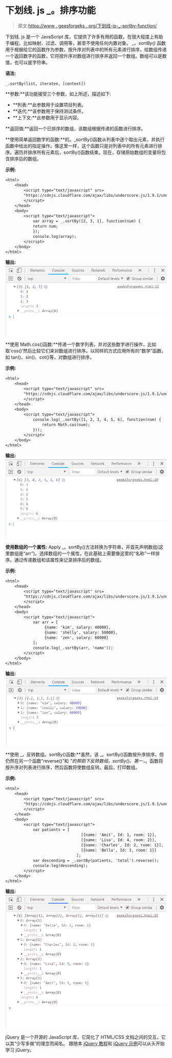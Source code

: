 # 下划线. js _。排序功能

> 原文:[https://www . geesforgeks . org/下划线-js-_-sortby-function/](https://www.geeksforgeeks.org/underscore-js-_-sortby-function/)

下划线. js 是一个 JavaScript 库，它提供了许多有用的函数，在很大程度上有助于编程，比如映射、过滤、调用等，甚至不使用任何内置对象。
*_。sortBy()* 函数用于根据给它的函数作为参数，按升序对列表中的所有元素进行排序。给数组传递一个返回数字的函数，它将按升序对数组进行排序并返回一个数组。数组可以是数值，也可以是字符串。

**语法:**

```
_.sortBy(list, iteratee, [context]) 
```

**参数:**该功能接受三个参数，如上所述，描述如下:

*   **列表:**此参数用于设置项目列表。
*   **迭代:**该参数用于保持测试条件。
*   **上下文:**此参数用于显示内容。

**返回值:**返回一个已排序的数组，该数组根据传递的函数进行排序。

**使用简单返回数字的函数:**的。_sortBy()函数从列表中逐个取出元素，并执行函数中给出的指定操作。像这里一样，这个函数只是对列表中的所有元素进行排序。遍历并排序所有元素后，sortBy()函数结束。现在，存储原始数组的变量将包含排序后的数组。

**示例:**

```
<html>
    <head>
        <script type="text/javascript" src=
        "https://cdnjs.cloudflare.com/ajax/libs/underscore.js/1.9.1/underscore.js">
        </script>
    </head>
    <body>
        <script type="text/javascript">
            var array = _.sortBy([2, 3, 1], function(num) {
            return num;
            });
            console.log(array);
        </script>
    </body>
</html>                    
```

**输出:**
![](img/99d91acd9506f5ef2421804f0fa2d3d2.png)

**使用 Math.cos()函数:**传递一个数字列表，并对这些数字进行操作，比如取‘cos()’然后比较它们来对数组进行排序。以同样的方式应用所有的“数学”函数，如 tan()、sin()、cot()等，对数组进行排序。

**示例:**

```
<html>
    <head>
        <script type="text/javascript" src=
        "https://cdnjs.cloudflare.com/ajax/libs/underscore.js/1.9.1/underscore.js">
        </script>
    </head>
    <body>
        <script type="text/javascript">
            console.log(_.sortBy([1, 2, 3, 4, 5, 6], function(num) {
                return Math.cos(num); 
            }));    
        </script>
    </body>
</html>                    
```

**输出:**
![](img/7a7e83f31bc67a32d51dcbd42d3b7c12.png)

**使用数组的一个属性:** Apply _。sortBy()方法转换为字符串，并首先声明数组(这里数组是“arr”)。选择数组的一个属性，在此基础上需要像这里的“名称”一样排序。通过传递数组和该属性来记录排序后的数组。

**示例:**

```
<html>
    <head>
        <script type="text/javascript" src=
        "https://cdnjs.cloudflare.com/ajax/libs/underscore.js/1.9.1/underscore.js">
        </script>
    </head>
    <body>
        <script type="text/javascript">
            var arr = [
                 {name: 'kim', salary: 40000}, 
                 {name: 'shelly', salary: 50000},
                 {name: 'zen', salary: 60000}
            ];
            console.log(_.sortBy(arr, 'name'));
        </script>
    </body>
</html>                    
```

**输出:**
![](img/fdeba7352659817bd9476479e0793c47.png)

**使用 _，反转数组。sortBy()函数:**虽然，该 _。sortBy()函数按升序排序，但仍然在另一个函数“reverse()”和 _”的帮助下反转数组。sortBy()。第一，_。函数将按升序对列表进行排序，然后函数将使数组反转。最后，打印数组。

**示例:**

```
<html>
    <head>
        <script type="text/javascript" src=
        "https://cdnjs.cloudflare.com/ajax/libs/underscore.js/1.9.1/underscore.js">
        </script>
    </head>
    <body>
        <script type="text/javascript">
            var patients = [
                                 [{name: 'Amit', Id: 1, room: 1}],
                                 [{name: 'Lisa', Id: 4, room: 2}],
                                 [{name: 'Charles', Id: 2, room: 1}],
                                 [{name: 'Bella', Id: 3, room: 1}]
                               ];
            var descending = _.sortBy(patients, 'total').reverse();
            console.log(descending);
        </script>
    </body>
</html>                    
```

**输出:**
![](img/36a7133f817aeeaf910bd1a4411eaa19.png)

jQuery 是一个开源的 JavaScript 库，它简化了 HTML/CSS 文档之间的交互，它以其“少写多做”的理念而闻名。
跟随本 [jQuery 教程](https://www.geeksforgeeks.org/jquery-tutorials/)和 [jQuery 示例](https://www.geeksforgeeks.org/jquery-examples/)可以从头开始学习 jQuery。